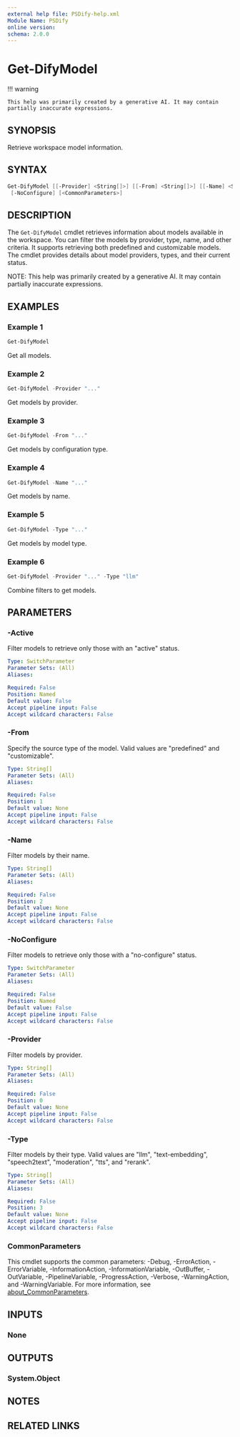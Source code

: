 ```yaml
---
external help file: PSDify-help.xml
Module Name: PSDify
online version:
schema: 2.0.0
---
```


# Get-DifyModel

!!! warning

    This help was primarily created by a generative AI. It may contain partially inaccurate expressions.

## SYNOPSIS

Retrieve workspace model information.

## SYNTAX

```powershell
Get-DifyModel [[-Provider] <String[]>] [[-From] <String[]>] [[-Name] <String[]>] [[-Type] <String[]>] [-Active]
 [-NoConfigure] [<CommonParameters>]
```

## DESCRIPTION

The `Get-DifyModel` cmdlet retrieves information about models available in the workspace. You can filter the models by provider, type, name, and other criteria. It supports retrieving both predefined and customizable models. The cmdlet provides details about model providers, types, and their current status.

NOTE: This help was primarily created by a generative AI. It may contain partially inaccurate expressions.

## EXAMPLES

### Example 1

```powershell
Get-DifyModel
```

Get all models.

### Example 2

```powershell
Get-DifyModel -Provider "..."
```

Get models by provider.

### Example 3

```powershell
Get-DifyModel -From "..."
```

Get models by configuration type.

### Example 4

```powershell
Get-DifyModel -Name "..."
```

Get models by name.

### Example 5

```powershell
Get-DifyModel -Type "..."
```

Get models by model type.

### Example 6

```powershell
Get-DifyModel -Provider "..." -Type "llm"
```

Combine filters to get models.

## PARAMETERS

### -Active

Filter models to retrieve only those with an "active" status.

```yaml
Type: SwitchParameter
Parameter Sets: (All)
Aliases:

Required: False
Position: Named
Default value: False
Accept pipeline input: False
Accept wildcard characters: False
```

### -From

Specify the source type of the model. Valid values are "predefined" and "customizable".

```yaml
Type: String[]
Parameter Sets: (All)
Aliases:

Required: False
Position: 1
Default value: None
Accept pipeline input: False
Accept wildcard characters: False
```

### -Name

Filter models by their name.

```yaml
Type: String[]
Parameter Sets: (All)
Aliases:

Required: False
Position: 2
Default value: None
Accept pipeline input: False
Accept wildcard characters: False
```

### -NoConfigure

Filter models to retrieve only those with a "no-configure" status.

```yaml
Type: SwitchParameter
Parameter Sets: (All)
Aliases:

Required: False
Position: Named
Default value: False
Accept pipeline input: False
Accept wildcard characters: False
```

### -Provider

Filter models by provider.

```yaml
Type: String[]
Parameter Sets: (All)
Aliases:

Required: False
Position: 0
Default value: None
Accept pipeline input: False
Accept wildcard characters: False
```

### -Type

Filter models by their type. Valid values are "llm", "text-embedding", "speech2text", "moderation", "tts", and "rerank".

```yaml
Type: String[]
Parameter Sets: (All)
Aliases:

Required: False
Position: 3
Default value: None
Accept pipeline input: False
Accept wildcard characters: False
```

### CommonParameters

This cmdlet supports the common parameters: -Debug, -ErrorAction, -ErrorVariable, -InformationAction, -InformationVariable, -OutBuffer, -OutVariable, -PipelineVariable, -ProgressAction, -Verbose, -WarningAction, and -WarningVariable. For more information, see [about_CommonParameters](http://go.microsoft.com/fwlink/?LinkID=113216).

## INPUTS

### None

## OUTPUTS

### System.Object

## NOTES

## RELATED LINKS
